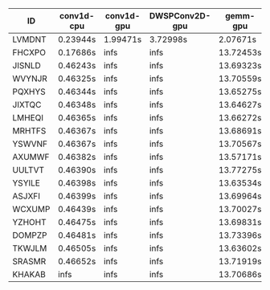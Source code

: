 |ID|conv1d-cpu|conv1d-gpu|DWSPConv2D-gpu|gemm-gpu|avg|
|-|-|-|-|-|-|
|LVMDNT|0.23944s|1.99471s|3.72998s|2.07671s|2.01021s|
|FHCXPO|0.17686s|infs|infs|13.72453s|infs|
|JISNLD|0.46243s|infs|infs|13.69323s|infs|
|WVYNJR|0.46325s|infs|infs|13.70559s|infs|
|PQXHYS|0.46344s|infs|infs|13.65275s|infs|
|JIXTQC|0.46348s|infs|infs|13.64627s|infs|
|LMHEQI|0.46365s|infs|infs|13.66272s|infs|
|MRHTFS|0.46367s|infs|infs|13.68691s|infs|
|YSWVNF|0.46367s|infs|infs|13.70567s|infs|
|AXUMWF|0.46382s|infs|infs|13.57171s|infs|
|UULTVT|0.46390s|infs|infs|13.77275s|infs|
|YSYILE|0.46398s|infs|infs|13.63534s|infs|
|ASJXFI|0.46399s|infs|infs|13.69964s|infs|
|WCXUMP|0.46439s|infs|infs|13.70027s|infs|
|YZHOHT|0.46475s|infs|infs|13.69831s|infs|
|DOMPZP|0.46481s|infs|infs|13.73396s|infs|
|TKWJLM|0.46505s|infs|infs|13.63602s|infs|
|SRASMR|0.46652s|infs|infs|13.71919s|infs|
|KHAKAB|infs|infs|infs|13.70686s|infs|
